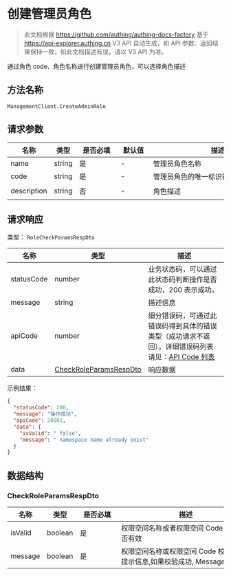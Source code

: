 # 创建管理员角色

<!--
  警告⚠️：
  不要直接修改该文档，
  https://github.com/Authing/authing-docs-factory
  使用该项目进行生成
-->

<LastUpdated />

> 此文档根据 https://github.com/authing/authing-docs-factory 基于 https://api-explorer.authing.cn V3 API 自动生成，和 API 参数、返回结果保持一致，如此文档描述有误，请以 V3 API 为准。

通过角色 code、角色名称进行创建管理员角色，可以选择角色描述

## 方法名称

`ManagementClient.CreateAdminRole`

## 请求参数

| 名称 | 类型 | <div style="width:80px">是否必填</div> | <div style="width:60px">默认值</div> | <div style="width:300px">描述</div> | <div style="width:200px">示例值</div> |
| ---- | ---- | ---- | ---- | ---- | ---- |
| name | string | 是 | - | 管理员角色名称  | `manager` |
| code | string | 是 | - | 管理员角色的唯一标识符  | `manager` |
| description | string | 否 | - | 角色描述  | `this is role manager description` |




## 请求响应

类型： `RoleCheckParamsRespDto`

| 名称 | 类型 | 描述 |
| ---- | ---- | ---- |
| statusCode | number | 业务状态码，可以通过此状态码判断操作是否成功，200 表示成功。 |
| message | string | 描述信息 |
| apiCode | number | 细分错误码，可通过此错误码得到具体的错误类型（成功请求不返回）。详细错误码列表请见：[API Code 列表](https://api-explorer.authing.cn/?tag=group/%E5%BC%80%E5%8F%91%E5%87%86%E5%A4%87#tag/%E5%BC%80%E5%8F%91%E5%87%86%E5%A4%87/%E9%94%99%E8%AF%AF%E5%A4%84%E7%90%86/apiCode) |
| data | <a href="#CheckRoleParamsRespDto">CheckRoleParamsRespDto</a> | 响应数据 |



示例结果：

```json
{
  "statusCode": 200,
  "message": "操作成功",
  "apiCode": 20001,
  "data": {
    "isValid": " false",
    "message": " namespace name already exist"
  }
}
```

## 数据结构


### <a id="CheckRoleParamsRespDto"></a> CheckRoleParamsRespDto

| 名称 | 类型 | <div style="width:80px">是否必填</div> | <div style="width:300px">描述</div> | <div style="width:200px">示例值</div> |
| ---- |  ---- | ---- | ---- | ---- |
| isValid | boolean | 是 | 权限空间名称或者权限空间 Code 校验是否有效   |  ` false` |
| message | boolean | 是 | 权限空间名称或权限空间 Code 校验失败提示信息,如果校验成功, Message 不返回   |  ` namespace name already exist` |


